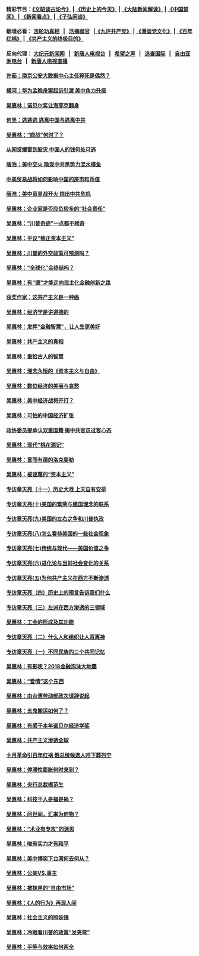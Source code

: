 #### 精彩节目：[《文昭谈古论今》](http://155.138.205.71/wenzhao) | [《历史上的今天》](http://155.138.205.71/today-in-history) | [《大陆新闻解读》](http://155.138.205.71/ntdtv-comedy) | [《中国禁闻》](http://155.138.205.71/ntdtv-news) | [《新闻看点》](http://155.138.205.71/news-insight) | [《子弘闲谈》](http://155.138.205.71/zihongxiantan/) 

 #### 翻墙必看： [法轮功真相](http://155.138.205.71:10000/videos/truth.html) &nbsp;&nbsp;|&nbsp;&nbsp; [活摘器官](http://155.138.205.71:10000/videos/res/Organs/) &nbsp;&nbsp;|[《九评共产党》](http://155.138.205.71:10000/videos/jiuping) | [《漫谈党文化》](http://155.138.205.71:10000/videos/mtdwh) | [《百年红祸》](http://155.138.205.71:10000/videos/bnhh) | [《共产主义的终极目的》](http://155.138.205.71:10000/videos/res/zjmd) 

 #### 反向代理： [大纪元新闻网](http://155.138.205.71:10080/) &nbsp;&nbsp;|&nbsp;&nbsp; [新唐人电视台](http://155.138.205.71:8000/) &nbsp;&nbsp;|&nbsp;&nbsp; [希望之声](http://155.138.205.71:8200/) &nbsp;&nbsp;|&nbsp;&nbsp; [追查国际](http://155.138.205.71:10010/) &nbsp;&nbsp;|&nbsp;&nbsp; [自由亚洲电台](http://155.138.205.71:9800/) &nbsp;&nbsp;|&nbsp;&nbsp; [新唐人电视直播](http://155.138.205.71/) 

#### [许茹：南京公安大数据中心主任猝死是偶然？](../pages/nsc423/n11064744.md?t=03022136) 

#### [横河：华为孟晚舟案起诉引渡 美中角力升级](../pages/nsc423/n11027230.md?t=03022136) 

#### [吴惠林：诺贝尔奖让海耶克翻身](../pages/nsc423/n10890049.md?t=03022136) 

#### [何坚：逃逃逃 逃离中国与逃离中共](../pages/nsc423/n10592891.md?t=03022136) 

#### [吴惠林：“商战”何时了？](../pages/nsc423/n10573558.md?t=03022136) 

#### [从网贷爆雷到股灾 中国人的钱何处可逃](../pages/nsc423/n10572800.md?t=03022136) 

#### [唐浩：美中交火 隐现中共黑势力混水摸鱼](../pages/nsc423/n10544040.md?t=03022136) 

#### [中美贸易战将如何影响中国的房市和币值](../pages/nsc423/n10543697.md?t=03022136) 

#### [唐浩：美中贸易战开火 烧出中共危机](../pages/nsc423/n10540126.md?t=03022136) 

#### [吴惠林：企业家是否应负较多的“社会责任”](../pages/nsc423/n10535022.md?t=03022136) 

#### [吴惠林：“川普奇迹”一点都不稀奇](../pages/nsc423/n10512808.md?t=03022136) 

#### [吴惠林：平议“修正资本主义”](../pages/nsc423/n10495724.md?t=03022136) 

#### [吴惠林：川普的外交政策可预测吗？](../pages/nsc423/n10462387.md?t=03022136) 

#### [吴惠林：“全球化”会终结吗？](../pages/nsc423/n10452838.md?t=03022136) 

#### [吴惠林：有“德”才能走向民主化金融创新之路](../pages/nsc423/n10432292.md?t=03022136) 

#### [获奖作家：这共产主义是一种癌](../pages/nsc423/n10431541.md?t=03022136) 

#### [吴惠林：经济学是讲道德的](../pages/nsc423/n10398014.md?t=03022136) 

#### [吴惠林：发挥“金融智慧”，让人生更美好](../pages/nsc423/n10375019.md?t=03022136) 

#### [吴惠林：共产主义的真相](../pages/nsc423/n10351394.md?t=03022136) 

#### [吴惠林：重拾古人的智慧](../pages/nsc423/n10337691.md?t=03022136) 

#### [吴惠林：理念永恒的《资本主义与自由》](../pages/nsc423/n10316274.md?t=03022136) 

#### [吴惠林：数位经济的美丽与哀愁](../pages/nsc423/n10292946.md?t=03022136) 

#### [吴惠林：美中经济战将开打？](../pages/nsc423/n10258825.md?t=03022136) 

#### [吴惠林：可怕的中国经济扩张](../pages/nsc423/n10219147.md?t=03022136) 

#### [政协委员提承认双重国籍 揭中共官员过客心态](../pages/nsc423/n10208809.md?t=03022136) 

#### [吴惠林：现代“桃花源记”](../pages/nsc423/n10185234.md?t=03022136) 

#### [吴惠林：富而有德的洛克斐勒](../pages/nsc423/n10142264.md?t=03022136) 

#### [吴惠林：被诬蔑的“资本主义”](../pages/nsc423/n10124816.md?t=03022136) 

#### [专访章天亮（十一）历史大戏 上天自有安排](../pages/nsc423/n10094905.md?t=03022136) 

#### [专访章天亮(十)美国的繁荣与建国理念的联系](../pages/nsc423/n10094899.md?t=03022136) 

#### [专访章天亮(九)美国的左右之争和川普执政](../pages/nsc423/n10094889.md?t=03022136) 

#### [专访章天亮(八)怎么看待美国的一些社会现象](../pages/nsc423/n10094857.md?t=03022136) 

#### [专访章天亮(七)传统与现代——美国价值之争](../pages/nsc423/n10093140.md?t=03022136) 

#### [专访章天亮(六)进化论与当前社会变化的关系](../pages/nsc423/n10092036.md?t=03022136) 

#### [专访章天亮(五)为何共产主义在西方不断渗透](../pages/nsc423/n10083620.md?t=03022136) 

#### [专访章天亮（四）历史上的预言告诉我们什么](../pages/nsc423/n10083606.md?t=03022136) 

#### [专访章天亮（三）左派在西方渗透的三领域](../pages/nsc423/n10081115.md?t=03022136) 

#### [吴惠林：工会的形成及其功能](../pages/nsc423/n10080633.md?t=03022136) 

#### [专访章天亮（二）什么人和组织让人背离神](../pages/nsc423/n10076637.md?t=03022136) 

#### [专访章天亮（一）不同民族的三个共同记忆](../pages/nsc423/n10074188.md?t=03022136) 

#### [吴惠林：有影呒？2018金融泡沫大地震](../pages/nsc423/n10040534.md?t=03022136) 

#### [吴惠林：“爱情”这个东西](../pages/nsc423/n10019423.md?t=03022136) 

#### [吴惠林：由台湾劳动部政次请辞说起](../pages/nsc423/n9979679.md?t=03022136) 

#### [吴惠林：五鬼搬运如何了？](../pages/nsc423/n9925338.md?t=03022136) 

#### [吴惠林：有感于本年诺贝尔经济学奖](../pages/nsc423/n9871883.md?t=03022136) 

#### [吴惠林：共产主义渗透全球](../pages/nsc423/n9812748.md?t=03022136) 

#### [十月革命引百年红祸 俄总统候选人吁下葬列宁](../pages/nsc423/n9810182.md?t=03022136) 

#### [吴惠林：停滞性膨胀何时来到？](../pages/nsc423/n9764136.md?t=03022136) 

#### [吴惠林：央行总裁模范生](../pages/nsc423/n9728134.md?t=03022136) 

#### [吴惠林：科技于人是福是祸？](../pages/nsc423/n9672982.md?t=03022136) 

#### [吴惠林：问世间，汇率为何物？](../pages/nsc423/n9621788.md?t=03022136) 

#### [吴惠林：“术业有专攻”的迷思](../pages/nsc423/n9580363.md?t=03022136) 

#### [吴惠林：唯有实力才有和平](../pages/nsc423/n9529599.md?t=03022136) 

#### [吴惠林：美中博奕下台湾何去何从？](../pages/nsc423/n9483598.md?t=03022136) 

#### [吴惠林：公亲VS.事主](../pages/nsc423/n9425637.md?t=03022136) 

#### [吴惠林：被抹黑的“自由市场”](../pages/nsc423/n9351545.md?t=03022136) 

#### [吴惠林：《人的行为》再现人间](../pages/nsc423/n9296339.md?t=03022136) 

#### [吴惠林：社会主义的照妖镜](../pages/nsc423/n9243460.md?t=03022136) 

#### [吴惠林：冷眼看川普的政策“发夹弯”](../pages/nsc423/n9120684.md?t=03022136) 

#### [吴惠林：平等与效率如何两全](../pages/nsc423/n9075430.md?t=03022136) 

